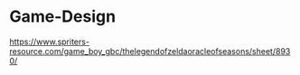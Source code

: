 # Game-Design


https://www.spriters-resource.com/game_boy_gbc/thelegendofzeldaoracleofseasons/sheet/8930/
